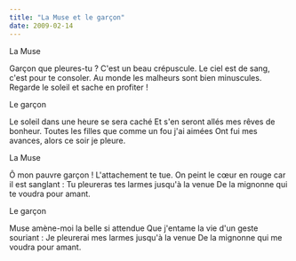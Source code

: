 ```yaml
---
title: "La Muse et le garçon"
date: 2009-02-14
---
```


La Muse

Garçon que pleures-tu ? C'est un beau crépuscule.
Le ciel est de sang, c'est pour te consoler.
Au monde les malheurs sont bien minuscules.
Regarde le soleil et sache en profiter !

Le garçon

Le soleil dans une heure se sera caché
Et s'en seront allés mes rêves de bonheur.
Toutes les filles que comme un fou j'ai aimées
Ont fui mes avances, alors ce soir je pleure.

La Muse

Ô mon pauvre garçon ! L'attachement te tue.
On peint le cœur en rouge car il est sanglant :
Tu pleureras tes larmes jusqu'à la venue
De la mignonne qui te voudra pour amant.

Le garçon

Muse amène-moi la belle si attendue
Que j'entame la vie d'un geste souriant :
Je pleurerai mes larmes jusqu'à la venue
De la mignonne qui me voudra pour amant.
